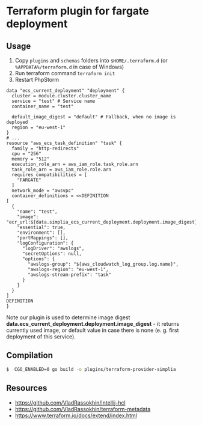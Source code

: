# Terraform plugin for fargate deployment

## Usage
1) Copy `plugins` and `schemas` folders into `$HOME/.terraform.d` (or `%APPDATA%/terraform.d` in case of Windows) 
2) Run terraform command `terraform init`
3) Restart PhpStorm   


```hcl-terraform
data "ecs_current_deployment" "deployment" {
  cluster = module.cluster.cluster_name
  service = "test" # Service name
  container_name = "test" 

  default_image_digest = "default" # Fallback, when no image is deployed
  region = "eu-west-1"
}
# ...
resource "aws_ecs_task_definition" "task" {
  family = "http-redirects"
  cpu = "256"
  memory = "512"
  execution_role_arn = aws_iam_role.task_role.arn
  task_role_arn = aws_iam_role.role.arn
  requires_compatibilities = [
    "FARGATE"
  ]
  network_mode = "awsvpc"
  container_definitions = <<DEFINITION
[
  {
    "name": "test",
    "image": "ecr_url:${data.simplia_ecs_current_deployment.deployment.image_digest}",
    "essential": true,
    "environment": [],
    "portMappings": [],
    "logConfiguration": {
      "logDriver": "awslogs",
      "secretOptions": null,
      "options": {
        "awslogs-group": "${aws_cloudwatch_log_group.log.name}",
        "awslogs-region": "eu-west-1",
        "awslogs-stream-prefix": "task"
      }
    }
  }
]
DEFINITION
}
```
Note our plugin is used to determine image digest **data.ecs_current_deployment.deployment.image_digest** - it returns currently
used image, or default value in case there is none (e. g. first deployment of this service).


## Compilation
```bash
$  CGO_ENABLED=0 go build -o plugins/terraform-provider-simplia
```

## Resources
* https://github.com/VladRassokhin/intellij-hcl
* https://github.com/VladRassokhin/terraform-metadata
* https://www.terraform.io/docs/extend/index.html
